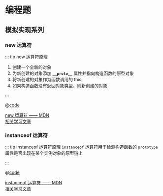 # 编程题

## 模拟实现系列

### new 运算符

::: tip new 运算符原理

1. 创建一个全新的对象
2. 为新创建的对象添加 **`__proto__`** 属性并指向构造函数的原型对象
3. 将新创建的对象作为函数调用的 this
4. 如果构造函数没有返回对象类型，则新创建的对象

:::

@[code](./code/new.js)

[new 运算符 —— MDN](https://developer.mozilla.org/zh-CN/docs/Web/JavaScript/Reference/Operators/new)<br>
[相关学习文章](https://github.com/mqyqingfeng/Blog/issues/13)

### instanceof 运算符

::: tip instanceof 运算符原理
`instanceof` 运算符用于检测构造函数的 `prototype` 属性是否出现在某个实例对象的原型链上

:::

@[code](./code/instanceof.js)

[instanceof 运算符 —— MDN](https://developer.mozilla.org/zh-CN/docs/Web/JavaScript/Reference/Operators/instanceof)<br>
[相关学习文章](https://juejin.cn/post/6844903613584654344#heading-1)
